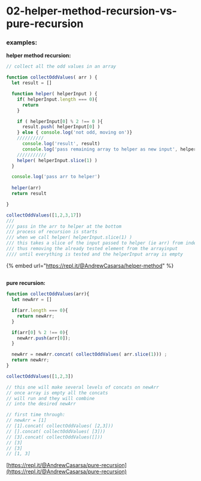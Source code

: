 # 02-helper-method-recursion-vs-pure-recursion

### examples:

**helper method recursion:** 

```javascript
// collect all the odd values in an array

function collectOddValues( arr ) {
  let result = []

  function helper( helperInput ) {
    if( helperInput.length === 0){
      return 
    }

    if ( helperInput[0] % 2 !== 0 ){
      result.push( helperInput[0] )
    } else { console.log('not odd, moving on')}
    //////////
      console.log('result', result)
      console.log('pass remaining array to helper as new input', helperInput.slice(1))
    ///////////
    helper( helperInput.slice(1) )
  }

  console.log('pass arr to helper')
  
  helper(arr)
  return result

}

collectOddValues([1,2,3,17])
/// 
/// pass in the arr to helper at the bottom 
/// process of recursion is starts
/// when we call helper( helperInput.slice(1) ) 
/// this takes a slice of the input passed to helper (ie arr) from index 1
/// thus removing the already tested element from the arrayinput
//// until everything is tested and the helperInput array is empty
```

{% embed url="https://repl.it/@AndrewCasarsa/helper-method" %}

## 

**pure recursion:** 

```javascript
function collectOddValues(arr){
  let newArr = []

  if(arr.length === 0){
    return newArr;
  }

  if(arr[0] % 2 !== 0){
    newArr.push(arr[0]);
  }

  newArr = newArr.concat( collectOddValues( arr.slice(1))) ;
  return newArr;
}

collectOddValues([1,2,3])

// this one will make several levels of concats on newArr
// once array is empty all the concats 
// will run and they will combine 
// into the desired newArr

// first time through:
// newArr = [1]
// [1].concat( collectOddValues( [2,3]))
// [].concat( collectOddValues( [3]))
// [3].concat( collectOddValues([]))
// [3]
// [3]
// [1, 3]
```

[https://repl.it/@AndrewCasarsa/pure-recursion](https://repl.it/@AndrewCasarsa/pure-recursion)

